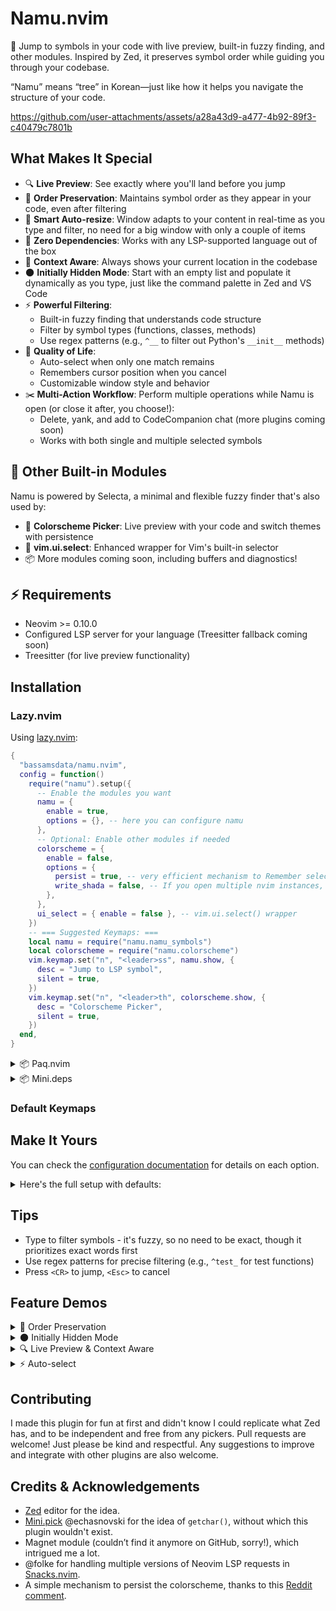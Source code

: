 # Namu.nvim

🌿 Jump to symbols in your code with live preview, built-in fuzzy finding, and other modules.
Inspired by Zed, it preserves symbol order while guiding you through your codebase.

“Namu” means “tree” in Korean—just like how it helps you navigate the structure of your code.



https://github.com/user-attachments/assets/a28a43d9-a477-4b92-89f3-c40479c7801b





## What Makes It Special

- 🔍 **Live Preview**: See exactly where you'll land before you jump
- 🌳 **Order Preservation**: Maintains symbol order as they appear in your code, even after filtering
- 📐 **Smart Auto-resize**: Window adapts to your content in real-time as you type and filter, no need for a big window with only a couple of items
- 🚀 **Zero Dependencies**: Works with any LSP-supported language out of the box
- 🎯 **Context Aware**: Always shows your current location in the codebase
- 🌑 **Initially Hidden Mode**: Start with an empty list and populate it dynamically as you type, just like the command palette in Zed and VS Code
- ⚡ **Powerful Filtering**:
  - Built-in fuzzy finding that understands code structure
  - Filter by symbol types (functions, classes, methods)
  - Use regex patterns (e.g., `^__` to filter out Python's `__init__` methods)
- 🎨 **Quality of Life**:
  - Auto-select when only one match remains
  - Remembers cursor position when you cancel
  - Customizable window style and behavior
- ✂️  **Multi-Action Workflow**: Perform multiple operations while Namu is open (or close it after, you choose!):
  - Delete, yank, and add to CodeCompanion chat (more plugins coming soon)
  - Works with both single and multiple selected symbols

## 🧩 Other Built-in Modules

Namu is powered by Selecta, a minimal and flexible fuzzy finder that's also used by:
- 🎨 **Colorscheme Picker**: Live preview with your code and switch themes with persistence
- 🔄 **vim.ui.select**: Enhanced wrapper for Vim's built-in selector
- 📦 More modules coming soon, including buffers and diagnostics!

## ⚡ Requirements
- Neovim >= 0.10.0
- Configured LSP server for your language (Treesitter fallback coming soon)
- Treesitter (for live preview functionality)

## Installation

### Lazy.nvim

Using [lazy.nvim](https://github.com/folke/lazy.nvim):
```lua
{
  "bassamsdata/namu.nvim",
  config = function()
    require("namu").setup({
      -- Enable the modules you want
      namu = {
        enable = true,
        options = {}, -- here you can configure namu
      },
      -- Optional: Enable other modules if needed
      colorscheme = {
        enable = false,
        options = {
          persist = true, -- very efficient mechanism to Remember selected colorscheme
          write_shada = false, -- If you open multiple nvim instances, then probably you need to enable this
        },
      },
      ui_select = { enable = false }, -- vim.ui.select() wrapper
    })
    -- === Suggested Keymaps: ===
    local namu = require("namu.namu_symbols")
    local colorscheme = require("namu.colorscheme")
    vim.keymap.set("n", "<leader>ss", namu.show, {
      desc = "Jump to LSP symbol",
      silent = true,
    })
    vim.keymap.set("n", "<leader>th", colorscheme.show, {
      desc = "Colorscheme Picker",
      silent = true,
    })
  end,
}
```

<details>
  <summary>📦 Paq.nvim</summary>

  ```lua
  require "paq" {
    "bassamsdata/namu.nvim"
  }
  ```

</details>

<details>
  <summary>📦 Mini.deps</summary>

  ```lua
  require("mini.deps").add("bassamsdata/namu.nvim")
  ```

</details>

### Default Keymaps



## Make It Yours

You can check the [configuration documentation](https://github.com/bassamsdata/namu.nvim/tree/main/docs/Namu_config.md) for details on each option.
<details>
  <summary>Here's the full setup with defaults:</summary>

```lua
M.config = {
  AllowKinds = {
    default = {
      "Function",
      "Method",
      "Class",
      "Module",
      "Property",
      "Variable",
      -- "Constant",
      -- "Enum",
      -- "Interface",
      -- "Field",
      -- "Struct",
    },
    go = {
      "Function",
      "Method",
      "Struct", -- For struct definitions
      "Field", -- For struct fields
      "Interface",
      "Constant",
      -- "Variable",
      "Property",
      -- "TypeParameter", -- For type parameters if using generics
    },
    lua = { "Function", "Method", "Table", "Module" },
    python = { "Function", "Class", "Method" },
    -- Filetype specific
    yaml = { "Object", "Array" },
    json = { "Module" },
    toml = { "Object" },
    markdown = { "String" },
  },
  BlockList = {
    default = {},
    -- Filetype-specific
    lua = {
      "^vim%.", -- anonymous functions passed to nvim api
      "%.%.%. :", -- vim.iter functions
      ":gsub", -- lua string.gsub
      "^callback$", -- nvim autocmds
      "^filter$",
      "^map$", -- nvim keymaps
    },
    -- another example:
    -- python = { "^__" }, -- ignore __init__ functions
  },
  display = {
    mode = "text", -- "icon" or "raw"
    padding = 2,
  },
  kindText = {
    Function = "function",
    Method = "method",
    Class = "class",
    Module = "module",
    Constructor = "constructor",
    Interface = "interface",
    Property = "property",
    Field = "field",
    Enum = "enum",
    Constant = "constant",
    Variable = "variable",
  },
  kindIcons = {
    File = "󰈙",
    Module = "󰏗",
    Namespace = "󰌗",
    Package = "󰏖",
    Class = "󰌗",
    Method = "󰆧",
    Property = "󰜢",
    Field = "󰜢",
    Constructor = "󰆧",
    Enum = "󰒻",
    Interface = "󰕘",
    Function = "󰊕",
    Variable = "󰀫",
    Constant = "󰏿",
    String = "󰀬",
    Number = "󰎠",
    Boolean = "󰨙",
    Array = "󰅪",
    Object = "󰅩",
    Key = "󰌋",
    Null = "󰟢",
    EnumMember = "󰒻",
    Struct = "󰌗",
    Event = "󰉁",
    Operator = "󰆕",
    TypeParameter = "󰊄",
  },
  preview = {
    highlight_on_move = true, -- Whether to highlight symbols as you move through them
    -- TODO: still needs implmenting, keep it always now
    highlight_mode = "always", -- "always" | "select" (only highlight when selecting)
  },
  icon = "󱠦", -- 󱠦 -  -  -- 󰚟
  highlight = "NamuPreview",
  highlights = {
    parent = "NamuParent",
    nested = "NamuNested",
    style = "NamuStyle",
  },
  kinds = {
    prefix_kind_colors = true,
    enable_highlights = true,
    highlights = {
      PrefixSymbol = "NamuPrefixSymbol",
      Function = "NamuSymbolFunction",
      Method = "NamuSymbolMethod",
      Class = "NamuSymbolClass",
      Interface = "NamuSymbolInterface",
      Variable = "NamuSymbolVariable",
      Constant = "NamuSymbolConstant",
      Property = "NamuSymbolProperty",
      Field = "NamuSymbolField",
      Enum = "NamuSymbolEnum",
      Module = "NamuSymbolModule",
    },
  },
  window = {
    auto_size = true,
    min_width = 30,
    padding = 4,
    border = "rounded",
    show_footer = true,
    footer_pos = "right",
  },
  debug = false, -- Debug flag for both namu and selecta
  focus_current_symbol = true, -- Add this option to control the feature
  auto_select = false,
  row_position = "top10", -- options: "center"|"top10",
  initially_hidden = false,
  multiselect = {
    enabled = true,
    indicator = "●", -- or "✓"
    keymaps = {
      toggle = "<Tab>",
      untoggle = "<S-Tab>",
      select_all = "<C-a>",
      clear_all = "<C-l>",
    },
    max_items = nil, -- No limit by default
  },
  actions = {
    close_on_yank = false, -- Whether to close picker after yanking
    close_on_delete = true, -- Whether to close picker after deleting
  },
  keymaps = {
    {
      key = "<C-y>",
      handler = function(items_or_item, state)
        local success = M.yank_symbol_text(items_or_item, state)
        -- Only close if yanking was successful and config says to close
        if success and M.config.actions.close_on_yank then
          M.clear_preview_highlight()
          return false -- This should close the picker
        end
      end,
      desc = "Yank symbol text",
    },
    {
      key = "<C-d>",
      handler = function(items_or_item, state)
        local deleted = M.delete_symbol_text(items_or_item, state)
        -- Only close if deletion was successful and config says to close
        if deleted and M.config.actions.close_on_delete then
          M.clear_preview_highlight()
          return false
        end
      end,
      desc = "Delete symbol text",
    },
    {
      key = "<C-v>",
      handler = function(item, state)
        if not state.original_buf then
          vim.notify("No original buffer available", vim.log.levels.ERROR)
          return
        end

        local new_win = selecta.open_in_split(state, item, "vertical")
        if new_win then
          local symbol = item.value
          if symbol and symbol.lnum and symbol.col then
            -- Set cursor to symbol position
            pcall(vim.api.nvim_win_set_cursor, new_win, { symbol.lnum, symbol.col - 1 })
            vim.cmd("normal! zz")
          end
          M.clear_preview_highlight()
          return false
        end
      end,
      desc = "Open in vertical split",
    },
    {
      key = "<C-o>",
      handler = function(items_or_item)
        if type(items_or_item) == "table" and items_or_item[1] then
          M.add_symbol_to_codecompanion(items_or_item, state.original_buf)
        else
          -- Single item case
          M.add_symbol_to_codecompanion({ items_or_item }, state.original_buf)
        end
      end,
      desc = "Add symbol to CodeCompanion",
    },
    {
      key = "<C-t>",
      handler = function(items_or_item)
        if type(items_or_item) == "table" and items_or_item[1] then
          M.add_symbol_to_avante(items_or_item, state.original_buf)
        else
          -- Single item case
          M.add_symbol_to_avante({ items_or_item }, state.original_buf)
        end
      end,
      desc = "Add symbol to Avante",
    },
  },
}
```

</details>


## Tips

- Type to filter symbols - it's fuzzy, so no need to be exact, though it prioritizes exact words first
- Use regex patterns for precise filtering (e.g., `^test_` for test functions)
- Press `<CR>` to jump, `<Esc>` to cancel

## Feature Demos

<details>
  <summary>🌳 Order Preservation</summary>
Maintains symbol order as they appear in your code, even after filtering


https://github.com/user-attachments/assets/2f84f1b0-3fb7-4d69-81ea-8ec70acb5b80


</details>

<details>
  <summary>🌑 Initially Hidden Mode</summary>
Start with an empty list and populate it dynamically as you type, just like the command palette in Zed and VS Code


https://github.com/user-attachments/assets/e279b785-5fcf-4c2c-8cb5-b0467d850dd0


</details>

<details>
  <summary>🔍 Live Preview & Context Aware</summary>
focus on the current location in the codebase when open so you know where you are in the code

https://github.com/user-attachments/assets/292a94f3-264a-4ffa-9203-407bd101e35c


</details>

<details>
  <summary>⚡ Auto-select</summary>
if only one match remains, automatically select it. In the video I didn't press enter, yet the jump was done automatically.

https://github.com/user-attachments/assets/a8768aae-e190-4707-989a-0ee909380a5d


</details>

## Contributing

I made this plugin for fun at first and didn't know I could replicate what Zed has, and to be independent and free from any pickers.
Pull requests are welcome! Just please be kind and respectful.
Any suggestions to improve and integrate with other plugins are also welcome.

## Credits & Acknowledgements

- [Zed](https://zed.dev) editor for the idea.
- [Mini.pick](https://github.com/echasnovski/mini.nvim) @echasnovski for the idea of `getchar()`, without which this plugin wouldn't exist.
- Magnet module (couldn’t find it anymore on GitHub, sorry!), which intrigued me a lot.
- @folke for handling multiple versions of Neovim LSP requests in [Snacks.nvim](https://github.com/folke/snacks.nvim).
- A simple mechanism to persist the colorscheme, thanks to this [Reddit comment](https://www.reddit.com/r/neovim/comments/1edwhk8/comment/lfb1m2f/?utm_source=share&utm_medium=web3x&utm_name=web3xcss&utm_term=1&utm_content=share_button).
